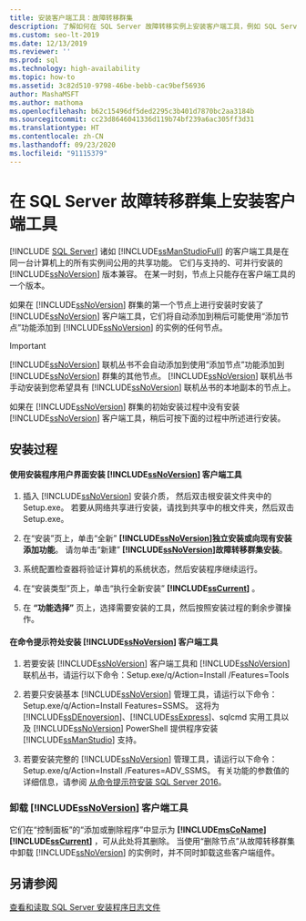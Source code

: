 ```yaml
---
title: 安装客户端工具：故障转移群集
description: 了解如何在 SQL Server 故障转移实例上安装客户端工具，例如 SQL Server Management Studio。
ms.custom: seo-lt-2019
ms.date: 12/13/2019
ms.reviewer: ''
ms.prod: sql
ms.technology: high-availability
ms.topic: how-to
ms.assetid: 3c82d510-9798-46be-bebb-cac9bef56936
author: MashaMSFT
ms.author: mathoma
ms.openlocfilehash: b62c15496df5ded2295c3b401d7870bc2aa3184b
ms.sourcegitcommit: cc23d8646041336d119b74bf239a6ac305ff3d31
ms.translationtype: HT
ms.contentlocale: zh-CN
ms.lasthandoff: 09/23/2020
ms.locfileid: "91115379"
---
```

# <a name="install-client-tools-on-a-sql-server-failover-cluster"></a>在 SQL Server 故障转移群集上安装客户端工具
[!INCLUDE [SQL Server](../../../includes/applies-to-version/sqlserver.md)]
  诸如 [!INCLUDE[ssManStudioFull](../../../includes/ssmanstudiofull-md.md)] 的客户端工具是在同一台计算机上的所有实例间公用的共享功能。 它们与支持的、可并行安装的 [!INCLUDE[ssNoVersion](../../../includes/ssnoversion-md.md)] 版本兼容。 在某一时刻，节点上只能存在客户端工具的一个版本。  
  
 如果在 [!INCLUDE[ssNoVersion](../../../includes/ssnoversion-md.md)] 群集的第一个节点上进行安装时安装了 [!INCLUDE[ssNoVersion](../../../includes/ssnoversion-md.md)] 客户端工具，它们将自动添加到稍后可能使用“添加节点”功能添加到 [!INCLUDE[ssNoVersion](../../../includes/ssnoversion-md.md)] 的实例的任何节点。  
  
> [!IMPORTANT]  
>  [!INCLUDE[ssNoVersion](../../../includes/ssnoversion-md.md)] 联机丛书不会自动添加到使用“添加节点”功能添加到 [!INCLUDE[ssNoVersion](../../../includes/ssnoversion-md.md)] 群集的其他节点。 [!INCLUDE[ssNoVersion](../../../includes/ssnoversion-md.md)] 联机丛书手动安装到您希望具有 [!INCLUDE[ssNoVersion](../../../includes/ssnoversion-md.md)] 联机丛书的本地副本的节点上。  
  
 如果在 [!INCLUDE[ssNoVersion](../../../includes/ssnoversion-md.md)] 群集的初始安装过程中没有安装 [!INCLUDE[ssNoVersion](../../../includes/ssnoversion-md.md)] 客户端工具，稍后可按下面的过程中所述进行安装。  
  
## <a name="installation-procedures"></a>安装过程  
  
#### <a name="installing-ssnoversion-client-tools-using-the-setup-user-interface"></a>使用安装程序用户界面安装 [!INCLUDE[ssNoVersion](../../../includes/ssnoversion-md.md)] 客户端工具  
  
1.  插入 [!INCLUDE[ssNoVersion](../../../includes/ssnoversion-md.md)] 安装介质， 然后双击根安装文件夹中的 Setup.exe。 若要从网络共享进行安装，请找到共享中的根文件夹，然后双击 Setup.exe。  
  
2.  在“安装”页上，单击“全新” **[!INCLUDE[ssNoVersion](../../../includes/ssnoversion-md.md)]独立安装或向现有安装添加功能**。 请勿单击“新建” **[!INCLUDE[ssNoVersion](../../../includes/ssnoversion-md.md)]故障转移群集安装**。  
  
3.  系统配置检查器将验证计算机的系统状态，然后安装程序继续运行。  
  
4.  在“安装类型”页上，单击“执行全新安装” **[!INCLUDE[ssCurrent](../../../includes/sscurrent-md.md)]** 。  
  
5.  在 **“功能选择”** 页上，选择需要安装的工具，然后按照安装过程的剩余步骤操作。  
  
#### <a name="installing-ssnoversion-client-tools-at-the-command-prompt"></a>在命令提示符处安装 [!INCLUDE[ssNoVersion](../../../includes/ssnoversion-md.md)] 客户端工具  
  
1.  若要安装 [!INCLUDE[ssNoVersion](../../../includes/ssnoversion-md.md)] 客户端工具和 [!INCLUDE[ssNoVersion](../../../includes/ssnoversion-md.md)] 联机丛书，请运行以下命令：Setup.exe/q/Action=Install /Features=Tools  
  
2.  若要只安装基本 [!INCLUDE[ssNoVersion](../../../includes/ssnoversion-md.md)] 管理工具，请运行以下命令：Setup.exe/q/Action=Install Features=SSMS。 这将为 [!INCLUDE[ssDEnoversion](../../../includes/ssdenoversion-md.md)]、[!INCLUDE[ssExpress](../../../includes/ssexpress-md.md)]、sqlcmd 实用工具以及 [!INCLUDE[ssNoVersion](../../../includes/ssnoversion-md.md)] PowerShell 提供程序安装 [!INCLUDE[ssManStudio](../../../includes/ssmanstudio-md.md)] 支持。  
  
3.  若要安装完整的 [!INCLUDE[ssNoVersion](../../../includes/ssnoversion-md.md)] 管理工具，请运行以下命令：Setup.exe/q/Action=Install /Features=ADV_SSMS。 有关功能的参数值的详细信息，请参阅 [从命令提示符安装 SQL Server 2016](../../../database-engine/install-windows/install-sql-server-2016-from-the-command-prompt.md)。  
  
### <a name="uninstalling-ssnoversion-client-tools"></a>卸载 [!INCLUDE[ssNoVersion](../../../includes/ssnoversion-md.md)] 客户端工具  
 它们在“控制面板”的“添加或删除程序”中显示为 **[!INCLUDE[msCoName](../../../includes/msconame-md.md)][!INCLUDE[ssCurrent](../../../includes/sscurrent-md.md)]** ，可从此处将其删除。 当使用“删除节点”从故障转移群集中卸载 [!INCLUDE[ssNoVersion](../../../includes/ssnoversion-md.md)] 的实例时，并不同时卸载这些客户端组件。  
  
## <a name="see-also"></a>另请参阅  
 [查看和读取 SQL Server 安装程序日志文件](../../../database-engine/install-windows/view-and-read-sql-server-setup-log-files.md)  
  
  
